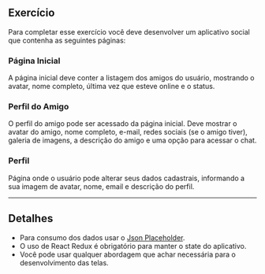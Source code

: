 ## Exercício

Para completar esse exercício você deve desenvolver um aplicativo social que contenha as seguintes páginas:

### Página Inicial
A página inicial deve conter a listagem dos amigos do usuário, mostrando o avatar, nome completo, última vez que esteve online e o status.

### Perfil do Amigo
O perfil do amigo pode ser acessado da página inicial. Deve mostrar o avatar do amigo, nome completo, e-mail, redes sociais (se o amigo tiver), galeria de imagens, a descrição do amigo e uma opção para acessar o chat.

### Perfil
Página onde o usuário pode alterar seus dados cadastrais, informando a sua imagem de avatar, nome, email e descrição do perfil.

---

## Detalhes


* Para consumo dos dados usar o [Json Placeholder](https://jsonplaceholder.typicode.com/).
* O uso de React Redux é obrigatório para manter o state do aplicativo.
* Você pode usar qualquer abordagem que achar necessária para o desenvolvimento das telas.
